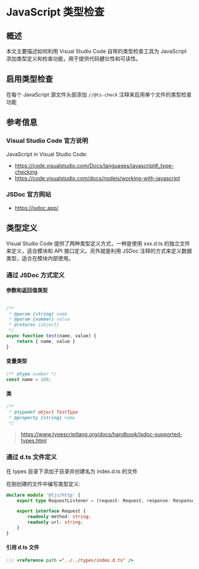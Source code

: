 # JavaScript 类型检查

## 概述

本文主要描述如何利用 Visual Studio Code 自带的类型检查工具为 JavaScript 添加类型定义和检查功能，用于提供代码健壮性和可读性。

## 启用类型检查

在每个 JavaScript 源文件头部添加 `//@ts-check` 注释来启用单个文件的类型检查功能

## 参考信息

### Visual Studio Code 官方说明

JavaScript in Visual Studio Code:

- https://code.visualstudio.com/Docs/languages/javascript#_type-checking
- https://code.visualstudio.com/docs/nodejs/working-with-javascript


### JSDoc 官方网站

- https://jsdoc.app/

## 类型定义

Visual Studio Code 提供了两种类型定义方式，一种是使用 xxx.d.ts 的独立文件来定义，适合模块和 API 接口定义。另外就是利用 JSDoc 注释的方式来定义数据类型，适合在模块内部使用。

### 通过 JSDoc 方式定义

#### 参数和返回值类型

```js

/**
 * @param {string} name
 * @param {number} value
 * @returns {object}
 */
async function test(name, value) {
    return { name, value }
}

```

#### 变量类型

```js
/** @type number */
const name = 100;
```

#### 类

```js
/**
 * @typedef object TestType
 * @property {string} name
 */
```


> https://www.typescriptlang.org/docs/handbook/jsdoc-supported-types.html

### 通过 d.ts 文件定义

在 types 目录下添加子目录并创建名为 index.d.ts 的文件

在刚创建的文件中编写类型定义:

```typescript
declare module '@tjs/http' {
    export type RequestListener = (request: Request, response: Response) => Promise<any>;

    export interface Request {
        readonly method: string;
        readonly url: string;
    }
}
```

#### 引用 d.ts 文件

```js
/// <reference path ="../../types/index.d.ts" />
```
